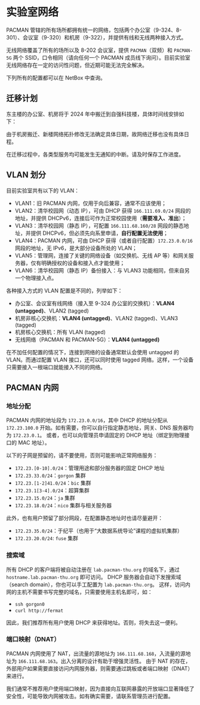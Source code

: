 # 实验室网络

PACMAN 管辖的所有场所都拥有统一的网络，包括两个办公室（9-324、8-301）、会议室（9-320）和机房（9-322），并提供有线和无线两种接入方式。

无线网络覆盖了所有的场所以及 8-202 会议室，提供 `PACMAN`（双频）和 `PACMAN-5G` 两个 SSID，口令相同（请向任何一个 PACMAN 成员线下询问）。目前实验室无线网络存在一定的访问性问题，但近期可能无法完全解决。

下列所有的配置都可以在 NetBox 中查询。

## 迁移计划

东主楼的办公室、机房将于 2024 年中搬迁到自强科技楼，具体时间线安排如下：

由于机房搬迁、新楼网络拓扑修改无法确定具体日期，故网络迁移也没有具体日程。

<!-- * 2024/6/11（预计）：于自强科技楼五楼部署临时网关，在四、五楼 PACMAN 对应工位提供临时的有线内网访问；
* 2024/6 下旬（待定）：于自强科技楼机房安置正式网关，将 PACMAN 校园网接入由东主楼网关割接到自强科技楼网关；
* 2024/6/22（待定）：于东主楼 9-301、8-202 停止有线、无线网络接入；
* 2024/6/30（待定）：于东主楼 9-324、9-320 停止有线、无线网络接入； 
* 2024/7 （待定）：开始迁移服务器至自强科技楼机房；
* 2024/7/30（待定）：所有服务器迁移完成，下线东主楼机房的网关服务器，于 9-322 停止有线网络接入； -->

在迁移过程中，各类型服务均可能发生无通知的中断。请及时保存工作进度。

## VLAN 划分

目前实验室共有以下的 VLAN：

* VLAN1：旧 PACMAN 内网，仅用于向后兼容，通常不应该使用；
* VLAN2：清华校园网（动态 IP），可由 DHCP 获得 `166.111.69.0/24` 网段的地址，并提供 DHCPv6，连接后可作为正常校园使用（**需要准入、准出**）；
* VLAN3：清华校园网（静态 IP），可配置 `166.111.68.160/28` 网段的静态地址，并提供 DHCPv6，但必须先向系里申请，**自行配置无法使用**；
* VLAN4：PACMAN 内网，可由 DHCP 获得（或者自行配置）`172.23.0.0/16` 网段的地址，无 IPv6，是大部分设备所处的 VLAN；
* VLAN5：管理网，连接了关键的网络设备（如交换机、无线 AP 等）和网关服务器，仅有明确授权的设备和接入点才能使用；
* VLAN6：清华校园网（静态 IP）备份接入：与 VLAN3 功能相同，但来自另一个物理接入点。

各种接入方式的 VLAN 配置是不同的，列举如下：

* 办公室、会议室有线网络（接入至 9-324 办公室的交换机）：**VLAN4 (untagged)**、VLAN2 (tagged)
* 机房非核心交换机：**VLAN4 (untagged)**、VLAN2 (tagged)、VLAN3 (tagged)
* 机房核心交换机：所有 VLAN (tagged)
* 无线网络（PACMAN 和 PACMAN-5G）：**VLAN4 (untagged)**

在不加任何配置的情况下，连接到网络的设备通常默认会使用 untagged 的 VLAN。而通过配置 VLAN 接口，还可以同时使用 tagged 网络。这样，一个设备只需要接入一根端口就能接入不同的网络。

## PACMAN 内网

### 地址分配

PACMAN 内网的地址段为 `172.23.0.0/16`，其中 DHCP 的地址分配从 `172.23.100.0` 开始。如有需要，你可以自行指定静态地址，网关、DNS 服务器均为 `172.23.0.1`。
或者，也可以向管理员申请固定的 DHCP 地址（绑定到物理接口的 MAC 地址）。

以下的子网是预留的，请不要使用，否则可能影响正常网络服务：

* `172.23.[0-10].0/24`：管理用途和部分服务器的固定 DHCP 地址
* `172.23.33.0/24`：`gorgon` 集群
* `172.23.[1-2]41.0/24`：`bic` 集群
* `172.23.1[3-4].0/24`：超算集群
* `172.23.15.0/24`：`ja` 集群
* `172.23.18.0/24`：`nico` 集群与相关服务器

此外，也有用户预留了部分网段，在配置静态地址时也请尽量避开：

* `172.23.35.0/24`：于纪平（也用于“大数据系统导论”课程的虚拟机集群）
* `172.23.20.0/24`: `fuse` 集群

### 搜索域

所有 DHCP 的客户端将被自动注册在 `lab.pacman-thu.org` 的域名下，通过 `hostname.lab.pacman-thu.org` 即可访问。
DHCP 服务器会自动下发搜索域（search domain），你也可以手工配置为 `lab.pacman-thu.org`。
这样，访问内网的主机不需要书写完整的域名，只需要使用主机名即可，如：

* `ssh gorgon0`
* `curl http://fermat`

因此，我们推荐所有用户使用 DHCP 来获得地址。否则，将失去这一便利。

### 端口映射（DNAT）

PACMAN 内网使用了 NAT，出流量的源地址为 `166.111.68.168`，入流量的源地址为 `166.111.68.163`。出入分离的设计有助于增强灵活性。
由于 NAT 的存在，外部用户如果需要直接访问内网服务器，则需要通过跳板或者端口映射（DNAT）来进行。

我们通常不推荐用户使用端口映射，因为直接向互联网暴露的开放端口显著降低了安全性，可能导致内网被攻击。如有确实需要，请联系管理员进行配置。
